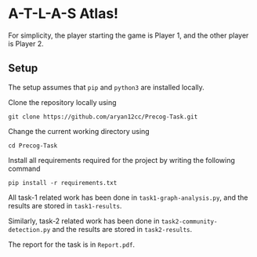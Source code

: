 # A-T-L-A-S Atlas!

For simplicity, the player starting the game is Player 1, and the other player is Player 2.

## Setup
The setup assumes that `pip` and `python3` are installed locally.

Clone the repository locally using 
```
git clone https://github.com/aryan12cc/Precog-Task.git
```

Change the current working directory using 
```
cd Precog-Task
```

Install all requirements required for the project by writing the following command
```
pip install -r requirements.txt
```

All task-1 related work has been done in `task1-graph-analysis.py`, and the results are stored in `task1-results`.

Similarly, task-2 related work has been done in `task2-community-detection.py` and the results are stored in `task2-results`.

The report for the task is in `Report.pdf`.